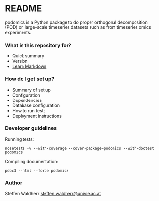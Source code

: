 # README #

podomics is a Python package to do proper orthogonal decomposition (POD) on large-scale timeseries datasets such as from timeseries omics experiments.

### What is this repository for? ###

* Quick summary
* Version
* [Learn Markdown](https://bitbucket.org/tutorials/markdowndemo)

### How do I get set up? ###

* Summary of set up
* Configuration
* Dependencies
* Database configuration
* How to run tests
* Deployment instructions

### Developer guidelines ###

Running tests:

	nosetests -v --with-coverage --cover-package=podomics --with-doctest podomics

Compiling documentation:

	pdoc3 --html --force podomics

### Author ###

Steffen Waldherr <steffen.waldherr@univie.ac.at>
